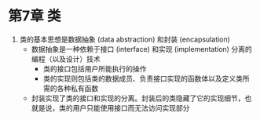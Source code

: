# 第7章 类

1. 类的基本思想是数据抽象 (data abstraction) 和封装 (encapsulation)
   - 数据抽象是一种依赖于接口 (interface) 和实现 (implementation) 分离的编程（以及设计）技术
      - 类的接口包括用户所能执行的操作
      - 类的实现则包括类的数据成员、负责接口实现的函数体以及定义类所需的各种私有函数
   - 封装实现了类的接口和实现的分离。封装后的类隐藏了它的实现细节，也就是说，类的用户只能使用接口而无法访问实现部分
